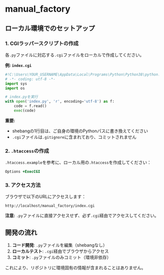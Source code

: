 # manual_factory

## ローカル環境でのセットアップ

### 1. CGIラッパースクリプトの作成

各`.py`ファイルに対応する`.cgi`ファイルをローカルで作成してください。

**例: `index.cgi`**

```python
#!C:\Users\YOUR_USERNAME\AppData\Local\Programs\Python\Python38\python.exe
# -*- coding: utf-8 -*-
import sys
import os

# index.pyを実行
with open('index.py', 'r', encoding='utf-8') as f:
    code = f.read()
    exec(code)
```

**重要:** 
- shebangの1行目は、ご自身の環境のPythonパスに書き換えてください
- `.cgi`ファイルは`.gitignore`に含まれており、コミットされません

### 2. `.htaccess`の作成

`.htaccess.example`を参考に、ローカル用の`.htaccess`を作成してください：

```apache
Options +ExecCGI
```

### 3. アクセス方法

ブラウザで以下のURLにアクセスします：

```
http://localhost/manual_factory/index.cgi
```

**注意:** `.py`ファイルに直接アクセスせず、必ず`.cgi`経由でアクセスしてください。

## 開発の流れ

1. **コード開発**: `.py`ファイルを編集（shebangなし）
2. **ローカルテスト**: `.cgi`経由でブラウザからアクセス
3. **コミット**: `.py`ファイルのみコミット（環境非依存）

これにより、リポジトリに環境固有の情報が含まれることはありません。